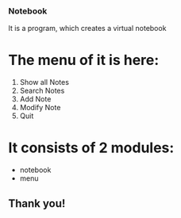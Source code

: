 ### Notebook 

It is a program, which creates a virtual notebook

# The menu of it is here:

1. Show all Notes
2. Search Notes
3. Add Note
4. Modify Note
5. Quit

# It consists of 2 modules:

- notebook
- menu

## Thank you!